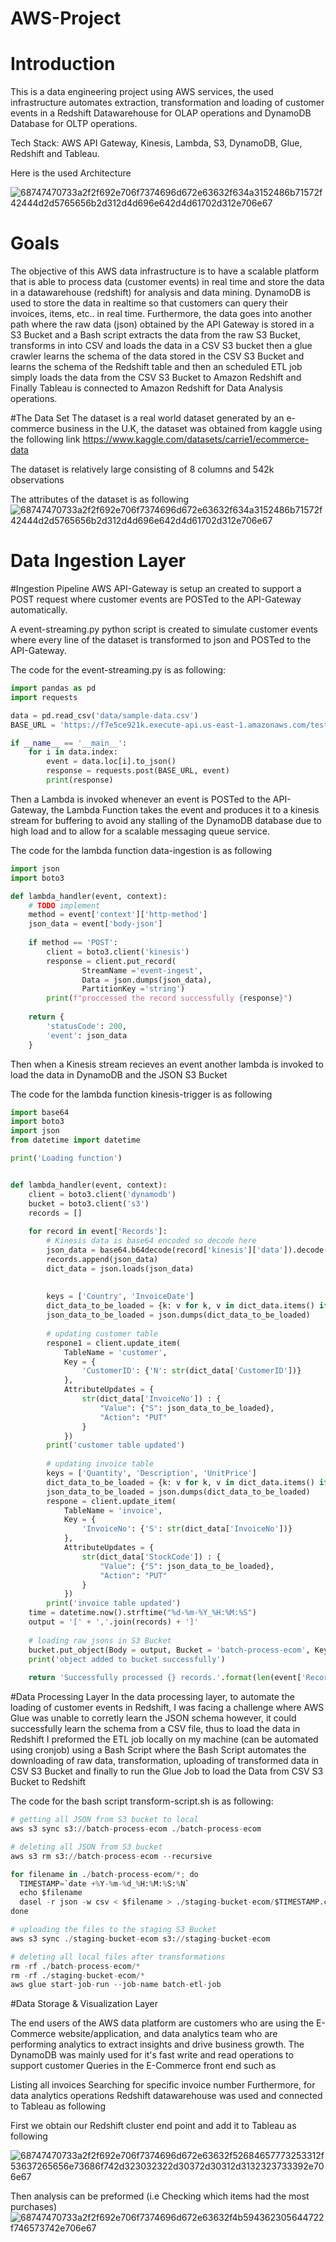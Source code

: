 # AWS-Project
# Introduction

This is a data engineering project using AWS services, the used infrastructure automates extraction, transformation and loading of customer events in a Redshift Datawarehouse for OLAP operations and DynamoDB Database for OLTP operations.

Tech Stack: AWS API Gateway, Kinesis, Lambda, S3, DynamoDB, Glue, Redshift and Tableau.

Here is the used Architecture

![68747470733a2f2f692e706f7374696d672e63632f634a3152486b71572f42444d2d5765656b2d312d4d696e642d4d61702d312e706e67](https://github.com/MohamedMagdyyyy/AWS-Project/assets/153362625/f26c6e45-beca-486e-bade-1c3b90ad35bb)

# Goals

The objective of this AWS data infrastructure is to have a scalable platform that is able to process data (customer events) in real time and store the data in a datawarehouse (redshift) for analysis and data mining. DynamoDB is used to store the data in realtime so that customers can query their invoices, items, etc.. in real time. Furthermore, the data goes into another path where the raw data (json) obtained by the API Gateway is stored in a S3 Bucket and a Bash script extracts the data from the raw S3 Bucket, transforms in into CSV and loads the data in a CSV S3 bucket then a glue crawler learns the schema of the data stored in the CSV S3 Bucket and learns the schema of the Redshift table and then an scheduled ETL job simply loads the data from the CSV S3 Bucket to Amazon Redshift and Finally Tableau is connected to Amazon Redshift for Data Analysis operations.

#The Data Set
The dataset is a real world dataset generated by an e-commerce business in the U.K, the dataset was obtained from kaggle using the following link https://www.kaggle.com/datasets/carrie1/ecommerce-data

The dataset is relatively large consisting of 8 columns and 542k observations

The attributes of the dataset is as following
![68747470733a2f2f692e706f7374696d672e63632f634a3152486b71572f42444d2d5765656b2d312d4d696e642d4d61702d312e706e67](https://github.com/MohamedMagdyyyy/AWS-Project/assets/153362625/4f9a2fff-2c92-47d5-9743-f737d6b9376b)


# Data Ingestion Layer
#Ingestion Pipeline
AWS API-Gateway is setup an created to support a POST request where customer events are POSTed to the API-Gateway automatically.

A event-streaming.py python script is created to simulate customer events where every line of the dataset is transformed to json and POSTed to the API-Gateway.

The code for the event-streaming.py is as following:

```python
import pandas as pd
import requests

data = pd.read_csv('data/sample-data.csv')
BASE_URL = 'https://f7e5ce921k.execute-api.us-east-1.amazonaws.com/test/events'

if __name__ == '__main__':
    for i in data.index:
        event = data.loc[i].to_json()
        response = requests.post(BASE_URL, event)
        print(response)
```

Then a Lambda is invoked whenever an event is POSTed to the API-Gateway, the Lambda Function takes the event and produces it to a kinesis stream for buffering to avoid any stalling of the DynamoDB database due to high load and to allow for a scalable messaging queue service.

The code for the lambda function data-ingestion is as following
```python
import json
import boto3

def lambda_handler(event, context):
    # TODO implement
    method = event['context']['http-method']
    json_data = event['body-json']
    
    if method == 'POST':
        client = boto3.client('kinesis')
        response = client.put_record(
                StreamName ='event-ingest',
                Data = json.dumps(json_data),
                PartitionKey ='string')
        print(f"proccessed the record successfully {response}")
    
    return {
        'statusCode': 200,
        'event': json_data
    }
```


Then when a Kinesis stream recieves an event another lambda is invoked to load the data in DynamoDB and the JSON S3 Bucket

The code for the lambda function kinesis-trigger is as following

```python
import base64
import boto3
import json
from datetime import datetime

print('Loading function')


def lambda_handler(event, context):
    client = boto3.client('dynamodb')
    bucket = boto3.client('s3')
    records = []
    
    for record in event['Records']:
        # Kinesis data is base64 encoded so decode here
        json_data = base64.b64decode(record['kinesis']['data']).decode('utf-8')
        records.append(json_data)
        dict_data = json.loads(json_data)
        
        
        keys = ['Country', 'InvoiceDate']
        dict_data_to_be_loaded = {k: v for k, v in dict_data.items() if k in keys}
        json_data_to_be_loaded = json.dumps(dict_data_to_be_loaded)
        
        # updating customer table
        respone1 = client.update_item(
            TableName = 'customer',
            Key = {
                'CustomerID': {'N': str(dict_data['CustomerID'])} 
            },
            AttributeUpdates = {
                str(dict_data['InvoiceNo']) : {
                    "Value": {"S": json_data_to_be_loaded},
                    "Action": "PUT"
                }
            })
        print('customer table updated')
        
        # updating invoice table
        keys = ['Quantity', 'Description', 'UnitPrice']
        dict_data_to_be_loaded = {k: v for k, v in dict_data.items() if k in keys}
        json_data_to_be_loaded = json.dumps(dict_data_to_be_loaded)
        respone = client.update_item(
            TableName = 'invoice',
            Key = {
                'InvoiceNo': {'S': str(dict_data['InvoiceNo'])} 
            },
            AttributeUpdates = {
                str(dict_data['StockCode']) : {
                    "Value": {"S": json_data_to_be_loaded},
                    "Action": "PUT"
                }
            })
        print('invoice table updated')
    time = datetime.now().strftime("%d-%m-%Y_%H:%M:%S")
    output = '[' + ','.join(records) + ']'
    
    # loading raw jsons in S3 Bucket
    bucket.put_object(Body = output, Bucket = 'batch-process-ecom', Key = 'output'+time+'.json')
    print('object added to bucket successfully')
        
    return 'Successfully processed {} records.'.format(len(event['Records']))

```

#Data Processing Layer
In the data processing layer, to automate the loading of customer events in Redshift, I was facing a challenge where AWS Glue was unable to corretly learn the JSON schema however, it could successfully learn the schema from a CSV file, thus to load the data in Redshift I preformed the ETL job locally on my machine (can be automated using cronjob) using a Bash Script where the Bash Script automates the downloading of raw data, transformation, uploading of transformed data in CSV S3 Bucket and finally to run the Glue Job to load the Data from CSV S3 Bucket to Redshift

The code for the bash script transform-script.sh is as following:
```python
# getting all JSON from S3 bucket to local
aws s3 sync s3://batch-process-ecom ./batch-process-ecom 

# deleting all JSON from S3 bucket
aws s3 rm s3://batch-process-ecom --recursive

for filename in ./batch-process-ecom/*; do
  TIMESTAMP=`date +%Y-%m-%d_%H:%M:%S:%N`
  echo $filename
  dasel -r json -w csv < $filename > ./staging-bucket-ecom/$TIMESTAMP.csv
done

# uploading the files to the staging S3 Bucket 
aws s3 sync ./staging-bucket-ecom s3://staging-bucket-ecom

# deleting all local files after transformations
rm -rf ./batch-process-ecom/*
rm -rf ./staging-bucket-ecom/*
aws glue start-job-run --job-name batch-etl-job
```




#Data Storage & Visualization Layer


The end users of the AWS data platform are customers who are using the E-Commerce website/application, and data analytics team who are performing analytics to extract insights and drive business growth. The DynamoDB was mainly used for it's fast write and read operations to support customer Queries in the E-Commerce front end such as

Listing all invoices
Searching for specific invoice number
Furthermore, for data analytics operations Redshift datawarehouse was used and connected to Tableau as following

First we obtain our Redshift cluster end point and add it to Tableau as following

![68747470733a2f2f692e706f7374696d672e63632f52684657773253312f53637265656e73686f742d323032322d30372d30312d3132323733392e706e67](https://github.com/MohamedMagdyyyy/AWS-Project/assets/153362625/20872181-2860-415e-8792-4d39f2701efb)

Then analysis can be preformed (i.e Checking which items had the most purchases)
![68747470733a2f2f692e706f7374696d672e63632f4b594362305644722f746573742e706e67](https://github.com/MohamedMagdyyyy/AWS-Project/assets/153362625/88f9486b-9407-4ac2-aa6b-92ad686af4f7)

